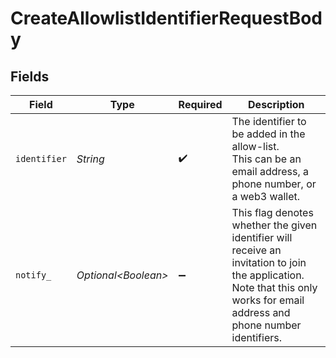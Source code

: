 # CreateAllowlistIdentifierRequestBody


## Fields

| Field                                                                                                                                                                        | Type                                                                                                                                                                         | Required                                                                                                                                                                     | Description                                                                                                                                                                  |
| ---------------------------------------------------------------------------------------------------------------------------------------------------------------------------- | ---------------------------------------------------------------------------------------------------------------------------------------------------------------------------- | ---------------------------------------------------------------------------------------------------------------------------------------------------------------------------- | ---------------------------------------------------------------------------------------------------------------------------------------------------------------------------- |
| `identifier`                                                                                                                                                                 | *String*                                                                                                                                                                     | :heavy_check_mark:                                                                                                                                                           | The identifier to be added in the allow-list.<br/>This can be an email address, a phone number, or a web3 wallet.                                                            |
| `notify_`                                                                                                                                                                    | *Optional\<Boolean>*                                                                                                                                                         | :heavy_minus_sign:                                                                                                                                                           | This flag denotes whether the given identifier will receive an invitation to join the application.<br/>Note that this only works for email address and phone number identifiers. |